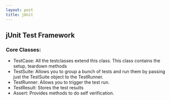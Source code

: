 ```yaml
---
layout: post
title: jUnit
---
```


## jUnit Test Framework


### Core Classes:

* TestCase: All the testclasses extend this class. This class contains the setup, teardown methods
* TestSuite: Allows you to group a bunch of tests and run them by passing just the TestSuite object to the TestRunner.
* TestRunner: Allows you to trigger the test run.
* TestResult: Stores the test results
* Assert: Provides methods to do self verification.

